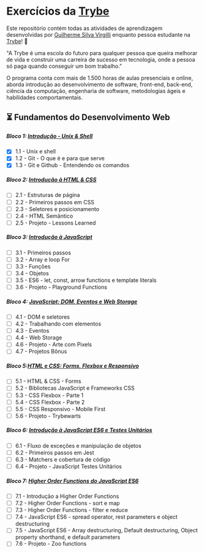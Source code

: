 # Exercícios da [Trybe](https://www.betrybe.com/)

Este repositório contém todas as atividades de aprendizagem desenvolvidas por [Guilherme Silva Virgilli](https://www.linkedin.com/in/gsvirgilli/) enquanto pessoa estudante na [Trybe](https://www.betrybe.com/)! :rocket:

"A Trybe é uma escola do futuro para qualquer pessoa que queira melhorar de vida e construir uma carreira de sucesso em tecnologia, onde a pessoa só paga quando conseguir um bom trabalho."

O programa conta com mais de 1.500 horas de aulas presenciais e online, aborda introdução ao desenvolvimento de software, front-end, back-end, ciência da computação, engenharia de software, metodologias ágeis e habilidades comportamentais.

## :hourglass_flowing_sand: Fundamentos do Desenvolvimento Web

##### Bloco 1: [Introdução - Unix & Shell](https://github.com/gsvirgilli/trybe-exercicios/tree/main/1%20-%20Fundamentos/1.%20Unix%2C%20Shell%20e%20Git)

- [x] 1.1 - Unix e shell
- [x] 1.2 - Git - O que é e para que serve
- [x] 1.3 - Git e Github - Entendendo os comandos

##### Bloco 2: [Introdução à HTML & CSS](https://github.com/gsvirgilli/trybe-exercicios/tree/main/1%20-%20Fundamentos/2.%20Introdu%C3%A7%C3%A3o%20%C3%A0%20HTML%20%26%20CSS)

- [ ] 2.1 - Estruturas de página
- [ ] 2.2 - Primeiros passos em CSS
- [ ] 2.3 - Seletores e posicionamento
- [ ] 2.4 - HTML Semântico
- [ ] 2.5 - Projeto - Lessons Learned

##### Bloco 3: [Introdução à JavaScript](https://github.com/gsvirgilli/trybe-exercicios/tree/main/1%20-%20Fundamentos/3.%20Introdu%C3%A7%C3%A3o%20%C3%A0%20JavaScript)

- [ ] 3.1 - Primeiros passos
- [ ] 3.2 - Array e loop For
- [ ] 3.3 - Funções
- [ ] 3.4 - Objetos
- [ ] 3.5 - ES6 - let, const, arrow functions e template literals
- [ ] 3.6 - Projeto - Playground Functions

##### Bloco 4: [JavaScript: DOM, Eventos e Web Storage](https://github.com/gsvirgilli/trybe-exercicios/tree/main/1%20-%20Fundamentos/4.%20JavaScript:%20DOM%2C%20Eventos%20e%20Web%20Storage)

- [ ] 4.1 - DOM e seletores
- [ ] 4.2 - Trabalhando com elementos
- [ ] 4.3 - Eventos
- [ ] 4.4 - Web Storage
- [ ] 4.6 - Projeto - Arte com Pixels
- [ ] 4.7 - Projetos Bônus

##### Bloco 5:[HTML e CSS: Forms, Flexbox e Responsivo](https://github.com/gsvirgilli/trybe-exercicios/tree/main/1%20-%20Fundamentos/5.%20HTML%20e%20CSS:%20Forms%2C%20Flexbox%20e%20Responsivo)

- [ ] 5.1 - HTML & CSS - Forms
- [ ] 5.2 - Bibliotecas JavaScript e Frameworks CSS
- [ ] 5.3 - CSS Flexbox - Parte 1
- [ ] 5.4 - CSS Flexbox - Parte 2
- [ ] 5.5 - CSS Responsivo - Mobile First
- [ ] 5.6 - Projeto - Trybewarts

##### Bloco 6: [Introdução à JavaScript ES6 e Testes Unitários](https://github.com/gsvirgilli/trybe-exercicios/tree/main/1%20-%20Fundamentos/6.%20Introdu%C3%A7%C3%A3o%20%C3%A0%20JavaScript%20ES6%20e%20Testes%20Unit%C3%A1rios)

- [ ] 6.1 - Fluxo de exceções e manipulação de objetos
- [ ] 6.2 - Primeiros passos em Jest
- [ ] 6.3 - Matchers e cobertura de código
- [ ] 6.4 - Projeto - JavaScript Testes Unitários

##### Bloco 7: [Higher Order Functions do JavaScript ES6](https://github.com/gsvirgilli/trybe-exercicios/tree/main/1%20-%20Fundamentos/7.%20Highter%20Order%20Functions%20do%20JavaScrip%20ES6)

- [ ] 7.1 - Introdução a Higher Order Functions
- [ ] 7.2 - Higher Order Functions - sort e map
- [ ] 7.3 - Higher Order Functions - filter e reduce
- [ ] 7.4 - JavaScript ES6 - spread operator, rest parameters e object destructuring
- [ ] 7.5 - JavaScript ES6 - Array destructuring, Default destructuring, Object property shorthand, e default parameters
- [ ] 7.6 - Projeto - Zoo functions